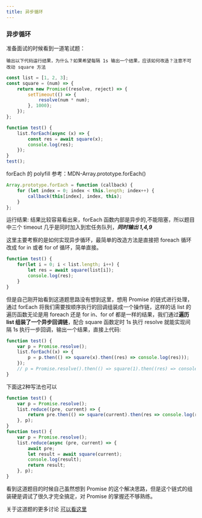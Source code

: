 ```yaml
---
title: 异步循环
---
```


### 异步循环

准备面试的时候看到一道笔试题：

`输出以下代码运行结果，为什么？如果希望每隔 1s 输出一个结果，应该如何改造？注意不可改动 square 方法`

```javascript
const list = [1, 2, 3];
const square = (num) => {
    return new Promise((resolve, reject) => {
        setTimeout(() => {
            resolve(num * num);
        }, 1000);
    });
};

function test() {
    list.forEach(async (x) => {
        const res = await square(x);
        console.log(res);
    });
}
test();
```

forEach 的 polyfill 参考：MDN-Array.prototype.forEach()

```javascript
Array.prototype.forEach = function (callback) {
    for (let index = 0; index < this.length; index++) {
        callback(this[index], index, this);
    }
};
```

运行结果: 结果比较容易看出来，forEach 函数内部是异步的,不能阻塞，所以题目中三个 timeout 几乎是同时加入到宏任务队列，**_同时输出 1,4,9_**

这里主要考察的是如何实现异步循环，最简单的改造方法是直接把 foreach 循环改成 for in 或者 for of 循环，简单直接。

```javascript
function test() {
    for(let i = 0; i < list.length; i++) {
        let res = await square(list[i]);
        console.log(res);
    }
}
```

但是自己刚开始看到这道题思路没有想到这里，想用 Promise 的链式进行处理，通过 forEach 将我们需要按顺序执行的回调组装成一个操作链，这样的话 list 的遍历函数无论是用 foreach 还是 for in、for of 都是一样的结果，我们通过**遍历 list 组装了一个异步回调链**，配合 square 函数定时 1s 执行 resolve 就能实现间隔 1s 执行一步回调，输出一个结果，直接上代码:

```javascript
function test() {
    var p = Promise.resolve();
    list.forEach((x) => {
        p = p.then(() => square(x).then((res) => console.log(res)));
    });
    // p = Promise.resolve().then(() => square(1).then((res) => console.log(res))).then(() => square(2).then((res) => console.log(res))).then(() => square(3).then((res) => console.log(res)))
}
```

下面这2种写法也可以

```javascript
function test() {
    var p = Promise.resolve();
    list.reduce((pre, current) => {
        return pre.then(() => square(current).then(res => console.log(res)));
    }, p);
}
function test() {
    var p = Promise.resolve();
    list.reduce(async (pre, current) => {
        await pre;
        let result = await square(current);
        console.log(result);
        return result;
    }, p);
}
```

看到这道题目的时候自己虽然想到 Promise 的这个解决思路，但是这个链式的组装硬是调试了很久才完全搞定，对 Promise 的掌握还不够熟练。

关于这道题的更多讨论 [可以看这里](https://github.com/Advanced-Frontend/Daily-Interview-Question/issues/389)
